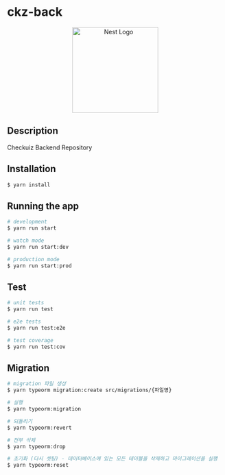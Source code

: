 # ckz-back

<p align="center">
  <a href="http://nestjs.com/" target="blank"><img src="https://nestjs.com/img/logo-small.svg" width="200" alt="Nest Logo" /></a>
</p>

## Description

Checkuiz Backend Repository

## Installation

```bash
$ yarn install
```

## Running the app

```bash
# development
$ yarn run start

# watch mode
$ yarn run start:dev

# production mode
$ yarn run start:prod
```

## Test

```bash
# unit tests
$ yarn run test

# e2e tests
$ yarn run test:e2e

# test coverage
$ yarn run test:cov
```

## Migration

```bash
# migration 파일 생성
$ yarn typeorm migration:create src/migrations/{파일명}

# 실행
$ yarn typeorm:migration

# 되돌리기
$ yarn typeorm:revert

# 전부 삭제
$ yarn typeorm:drop

# 초기화 (다시 셋팅) - 데이터베이스에 있는 모든 테이블을 삭제하고 마이그레이션을 실행
$ yarn typeorm:reset
```

